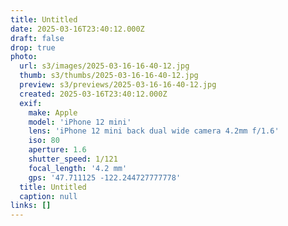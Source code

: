 ```yaml
---
title: Untitled
date: 2025-03-16T23:40:12.000Z
draft: false
drop: true
photo:
  url: s3/images/2025-03-16-16-40-12.jpg
  thumb: s3/thumbs/2025-03-16-16-40-12.jpg
  preview: s3/previews/2025-03-16-16-40-12.jpg
  created: 2025-03-16T23:40:12.000Z
  exif:
    make: Apple
    model: 'iPhone 12 mini'
    lens: 'iPhone 12 mini back dual wide camera 4.2mm f/1.6'
    iso: 80
    aperture: 1.6
    shutter_speed: 1/121
    focal_length: '4.2 mm'
    gps: '47.711125 -122.244727777778'
  title: Untitled
  caption: null
links: []
---
```

